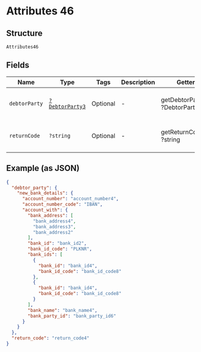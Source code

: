 
# Attributes 46

## Structure

`Attributes46`

## Fields

| Name | Type | Tags | Description | Getter | Setter |
|  --- | --- | --- | --- | --- | --- |
| `debtorParty` | [`?DebtorParty3`](../../doc/models/debtor-party-3.md) | Optional | - | getDebtorParty(): ?DebtorParty3 | setDebtorParty(?DebtorParty3 debtorParty): void |
| `returnCode` | `?string` | Optional | - | getReturnCode(): ?string | setReturnCode(?string returnCode): void |

## Example (as JSON)

```json
{
  "debtor_party": {
    "new_bank_details": {
      "account_number": "account_number4",
      "account_number_code": "IBAN",
      "account_with": {
        "bank_address": [
          "bank_address4",
          "bank_address3",
          "bank_address2"
        ],
        "bank_id": "bank_id2",
        "bank_id_code": "PLKNR",
        "bank_ids": [
          {
            "bank_id": "bank_id4",
            "bank_id_code": "bank_id_code8"
          },
          {
            "bank_id": "bank_id4",
            "bank_id_code": "bank_id_code8"
          }
        ],
        "bank_name": "bank_name4",
        "bank_party_id": "bank_party_id6"
      }
    }
  },
  "return_code": "return_code4"
}
```

